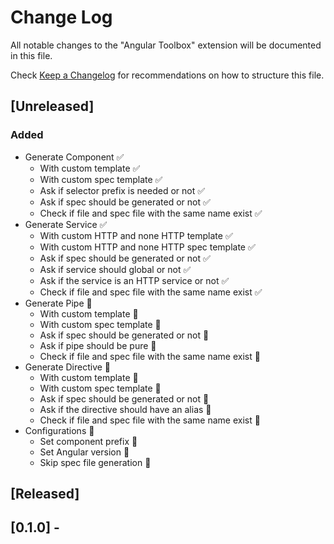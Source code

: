 # Change Log

All notable changes to the "Angular Toolbox" extension will be documented in this file.

Check [Keep a Changelog](http://keepachangelog.com/) for recommendations on how to structure this file.

## [Unreleased]

### Added

- Generate Component ✅
  - With custom template ✅
  - With custom spec template ✅
  - Ask if selector prefix is needed or not ✅
  - Ask if spec should be generated or not ✅
  - Check if file and spec file with the same name exist ✅
- Generate Service ✅
  - With custom HTTP and none HTTP template ✅
  - With custom HTTP and none HTTP spec template ✅
  - Ask if spec should be generated or not ✅
  - Ask if service should global or not ✅
  - Ask if the service is an HTTP service or not ✅
  - Check if file and spec file with the same name exist ✅
- Generate Pipe 🔄
  - With custom template 🔄
  - With custom spec template 🔄
  - Ask if spec should be generated or not 🔄
  - Ask if pipe should be pure 🔄
  - Check if file and spec file with the same name exist 🔄
- Generate Directive 🔄
  - With custom template 🔄
  - With custom spec template 🔄
  - Ask if spec should be generated or not 🔄
  - Ask if the directive should have an alias 🔄
  - Check if file and spec file with the same name exist 🔄
- Configurations 🔄
  - Set component prefix 🔄
  - Set Angular version 🔄
  - Skip spec file generation 🔄

## [Released]

## [0.1.0] -

